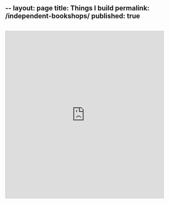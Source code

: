 --
layout: page
title: Things I build
permalink: /independent-bookshops/
published: true
---

<br>
<iframe class="airtable-embed" src="https://airtable.com/embed/shrTZnJiMrnKOl8zt?backgroundColor=purple&layout=card&viewControls=on" frameborder="0" onmousewheel="" width="100%" height="533" style="background: transparent; border: 1px solid #ccc;"></iframe>
</br>

